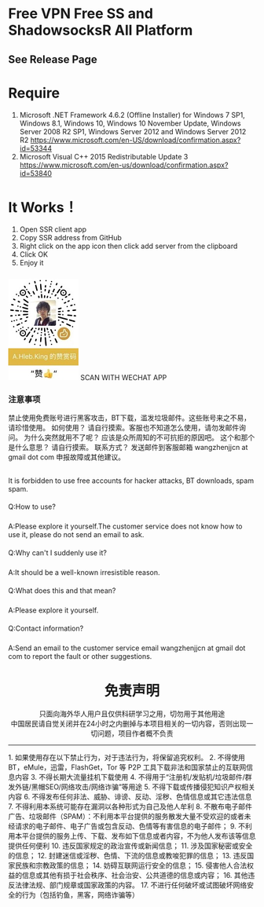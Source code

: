 Free VPN Free SS and ShadowsocksR All Platform
==========================================================================
## See Release Page


# Require
1.  Microsoft .NET Framework 4.6.2 (Offline Installer) for Windows 7 SP1, Windows 8.1, Windows 10, Windows 10 November Update, Windows Server 2008 R2 SP1, Windows Server 2012 and Windows Server 2012 R2
https://www.microsoft.com/en-US/download/confirmation.aspx?id=53344
2. Microsoft Visual C++ 2015 Redistributable Update 3
https://www.microsoft.com/en-us/download/confirmation.aspx?id=53840


# It Works！
1. Open SSR client app
2. Copy SSR address from GitHub
3. Right click on the app icon then click add server from the clipboard
4. Click OK
5. Enjoy it
 
 
 


 #####
 ![Sponsor me](https://github.com/wangzhenjjcn/IMAGE/blob/master/StarMe.jpg) SCAN WITH WECHAT APP


### 注意事项
 禁止使用免费账号进行黑客攻击，BT下载，滥发垃圾邮件。这些账号来之不易，请珍惜使用。
 如何使用？
 请自行摸索。客服也不知道怎么使用，请勿发邮件询问。
 为什么突然就用不了呢？
 应该是众所周知的不可抗拒的原因吧。
 这个和那个是什么意思？
 请自行摸索。
 联系方式？
 发送邮件到客服邮箱 wangzhenjjcn at gmail dot com 申报故障或其他建议。
 
 ##
 It is forbidden to use free accounts for hacker attacks, BT downloads, spam spam. 
 ####
 Q:How to use? 
 #####
 A:Please explore it yourself.The customer service does not know how to use it, please do not send an email to ask. 
 ####
 Q:Why can't I suddenly use it? 
 #####
 A:It should be a well-known irresistible reason. 
 ####
 Q:What does this and that mean? 
 #####
 A:Please explore it yourself. 
 ####
 Q:Contact information? 
 #####
 A:Send an email to the customer service email wangzhenjjcn at gmail dot com to report the fault or other suggestions.
 
 
 
 
 
<h1 align="center"> 免责声明 </h1>
<p align="center">
只面向海外华人用户且仅供科研学习之用，切勿用于其他用途
<br>
中国居民请自觉关闭并在24小时之内删掉与本项目相关的一切内容，否则出现一切问题，项目作者概不负责
</p>
<hr>
1. 如果使用存在以下禁止行为，对于违法行为，将保留追究权利。
2. 不得使用 BT，eMule，迅雷，FlashGet，Tor 等 P2P 工具下载非法和国家禁止的互联网信息内容
3. 不得长期大流量挂机下载使用
4. 不得用于“注册机/发贴机/垃圾邮件/群发外链/黑帽SEO/网络攻击/网络诈骗”等用途
5. 不得下载或传播侵犯知识产权相关内容
6. 不得发布任何非法、威胁、诽谤、反动、淫秽、色情信息或其它违法信息
7. 不得利用本系统可能存在漏洞以各种形式为自己及他人牟利
8. 不散布电子邮件广告、垃圾邮件（SPAM）：不利用本平台提供的服务散发大量不受欢迎的或者未经请求的电子邮件、电子广告或包含反动、色情等有害信息的电子邮件；
9. 不利用本平台提供的服务上传、下载、发布如下信息或者内容，不为他人发布该等信息提供任何便利
10. 违反国家规定的政治宣传或新闻信息；
11. 涉及国家秘密或安全的信息；
12. 封建迷信或淫秽、色情、下流的信息或教唆犯罪的信息；
13. 违反国家民族和宗教政策的信息；
14. 妨碍互联网运行安全的信息；
15. 侵害他人合法权益的信息或其他有损于社会秩序、社会治安、公共道德的信息或内容；
16. 其他违反法律法规、部门规章或国家政策的内容。
17. 不进行任何破坏或试图破坏网络安全的行为（包括钓鱼，黑客，网络诈骗等）
